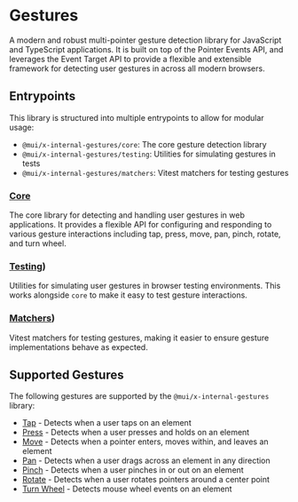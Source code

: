 # Gestures

A modern and robust multi-pointer gesture detection library for JavaScript and TypeScript applications. It is built on top of the Pointer Events API, and leverages the Event Target API to provide a flexible and extensible framework for detecting user gestures in across all modern browsers.

## Entrypoints

This library is structured into multiple entrypoints to allow for modular usage:

- `@mui/x-internal-gestures/core`: The core gesture detection library
- `@mui/x-internal-gestures/testing`: Utilities for simulating gestures in tests
- `@mui/x-internal-gestures/matchers`: Vitest matchers for testing gestures

### [Core](./src/core/README.md)

The core library for detecting and handling user gestures in web applications. It provides a flexible API for configuring and responding to various gesture interactions including tap, press, move, pan, pinch, rotate, and turn wheel.

### [Testing](./src/testing/README.md))

Utilities for simulating user gestures in browser testing environments. This works alongside `core` to make it easy to test gesture interactions.

### [Matchers](./src/matchers/README.md))

Vitest matchers for testing gestures, making it easier to ensure gesture implementations behave as expected.

## Supported Gestures

The following gestures are supported by the `@mui/x-internal-gestures` library:

- [Tap](./src/core/README.md#tap-gesture) - Detects when a user taps on an element
- [Press](./src/core/README.md#press-gesture) - Detects when a user presses and holds on an element
- [Move](./src/core/README.md#move-gesture) - Detects when a pointer enters, moves within, and leaves an element
- [Pan](./src/core/README.md#pan-gesture) - Detects when a user drags across an element in any direction
- [Pinch](./src/core/README.md#pinch-gesture) - Detects when a user pinches in or out on an element
- [Rotate](./src/core/README.md#rotate-gesture) - Detects when a user rotates pointers around a center point
- [Turn Wheel](./src/core/README.md#turn-wheel-gesture) - Detects mouse wheel events on an element
